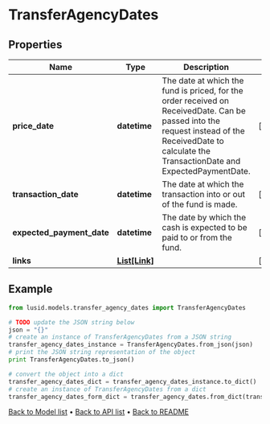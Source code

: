 # TransferAgencyDates


## Properties
Name | Type | Description | Notes
------------ | ------------- | ------------- | -------------
**price_date** | **datetime** | The date at which the fund is priced, for the order received on ReceivedDate. Can be passed into the request instead of the ReceivedDate to calculate the TransactionDate and ExpectedPaymentDate. | [optional] 
**transaction_date** | **datetime** | The date at which the transaction into or out of the fund is made. | [optional] 
**expected_payment_date** | **datetime** | The date by which the cash is expected to be paid to or from the fund. | [optional] 
**links** | [**List[Link]**](Link.md) |  | [optional] 

## Example

```python
from lusid.models.transfer_agency_dates import TransferAgencyDates

# TODO update the JSON string below
json = "{}"
# create an instance of TransferAgencyDates from a JSON string
transfer_agency_dates_instance = TransferAgencyDates.from_json(json)
# print the JSON string representation of the object
print TransferAgencyDates.to_json()

# convert the object into a dict
transfer_agency_dates_dict = transfer_agency_dates_instance.to_dict()
# create an instance of TransferAgencyDates from a dict
transfer_agency_dates_form_dict = transfer_agency_dates.from_dict(transfer_agency_dates_dict)
```
[Back to Model list](../README.md#documentation-for-models) &#8226; [Back to API list](../README.md#documentation-for-api-endpoints) &#8226; [Back to README](../README.md)


